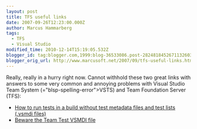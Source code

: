 ```yaml
---
layout: post
title: TFS useful links
date: 2007-09-26T12:23:00.000Z
author: Marcus Hammarberg
tags:
  - TFS
  - Visual Studio
modified_time: 2010-12-14T15:19:05.532Z
blogger_id: tag:blogger.com,1999:blog-36533086.post-2824818452671132603
blogger_orig_url: http://www.marcusoft.net/2007/09/tfs-useful-links.html
---
```


Really, really in a hurry right now. Cannot withhold these two great
links with answers to some very common and annoying</span> problems with Visual
Studio Team System (="blsp-spelling-error">VSTS</span>) and Team Foundation Server
(<span id="SPELLING_ERROR_2" class="blsp-spelling-error">TFS</span>):

- [How to run tests in a build without test <span
    id="SPELLING_ERROR_3" class="blsp-spelling-error">metadata</span>
    files and test lists (.vsmdi</span>
    files)](http://blogs.msdn.com/buckh/archive/2006/11/04/how-to-run-tests-without-test-metadata-files-and-test-lists-vsmdi-files.aspx)
- [Beware the Team Test VSMDI</span>
    file](http://blogs.vertigosoftware.com/teamsystem/archive/2006/06/23/Beware_the_Team_Test_VSMDI_file.aspx)

